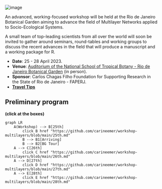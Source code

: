 ![image](https://cloud.jbrj.gov.br/apps/files_sharing/publicpreview/7xxMxJSAPx9LE4X?x=1320&y=369&a=true&file=multiNet2.png&scalingup=0)

An advanced, working-focused workshop will be held at the Rio de Janeiro Botanical Garden aiming to advance the field of Multilayer Networks applied to Socio-Ecological Systems.

A small team of top-leading scientists from all over the world will soon be invited to gather around seminars, round-tables and working groups to discuss the recent advances in the field that will produce a manuscript and a working package for R.

* __Date__: 25 - 28 April 2023.
* __Venue__: [Auditorium of the National School of Tropical Botany - Rio de Janeiro Botanical Garden](https://goo.gl/maps/1fKVPoujeVyQxCr77) (in person).
* __Sponsor__: Carlos Chagas Filho Foundation for Supporting Research in the State of Rio de Janeiro - FAPERJ.
* [__Travel Tips__](https://github.com/carineemer/workshop-multilayers/blob/main/travelTips.md)

## Preliminary program
__(click at the boxes)__

```mermaid
graph LR
    A(Workshop) --> B[25th]
        click B href "https://github.com/carineemer/workshop-multilayers/blob/main/25th.md"
        B --> B1[Arriving]
        B --> B2[BG Tour]
    A --> C[26th]
        click C href "https://github.com/carineemer/workshop-multilayers/blob/main/26th.md"
    A --> D[27th]
        click D href "https://github.com/carineemer/workshop-multilayers/blob/main/27th.md"
    A --> E[28th]
        click E href "https://github.com/carineemer/workshop-multilayers/blob/main/28th.md"
  ```
